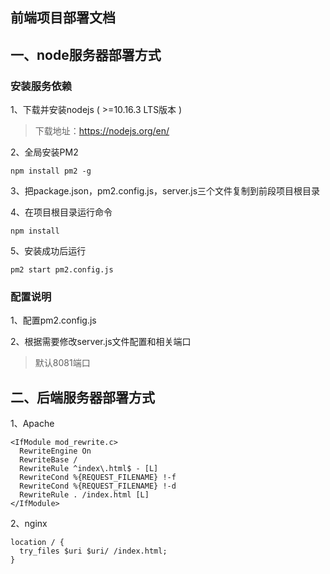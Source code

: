 ## 前端项目部署文档

## 一、node服务器部署方式
### 安装服务依赖
1、下载并安装nodejs ( >=10.16.3 LTS版本 )
> 下载地址：https://nodejs.org/en/

2、全局安装PM2
```
npm install pm2 -g
```

3、把package.json，pm2.config.js，server.js三个文件复制到前段项目根目录

4、在项目根目录运行命令
```
npm install
```

5、安装成功后运行
```
pm2 start pm2.config.js
```

### 配置说明
1、配置pm2.config.js

2、根据需要修改server.js文件配置和相关端口
>默认8081端口


## 二、后端服务器部署方式
1、Apache
```
<IfModule mod_rewrite.c>
  RewriteEngine On
  RewriteBase /
  RewriteRule ^index\.html$ - [L]
  RewriteCond %{REQUEST_FILENAME} !-f
  RewriteCond %{REQUEST_FILENAME} !-d
  RewriteRule . /index.html [L]
</IfModule>
```
2、nginx
```
location / {
  try_files $uri $uri/ /index.html;
}
```

